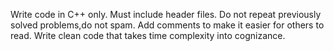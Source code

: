 Write code in C++ only.
Must include header files.
Do not repeat previously solved problems,do not spam.
Add comments to make it easier for others to read.
Write clean code that takes time complexity into cognizance.